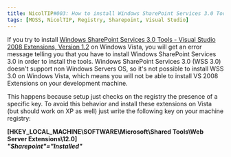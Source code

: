 ```yaml
---
title: NicolTIP#003: How to install Windows SharePoint Services 3.0 Tools - Visual Studio 2008 Extensions, Version 1.2 on Windows Vista
tags: [MOSS, NicolTIP, Registry, Sharepoint, Visual Studio]
---
```

<p>If you try to install <a href="http://www.microsoft.com/downloads/details.aspx?FamilyID=7bf65b28-06e2-4e87-9bad-086e32185e68" target="_blank">Windows SharePoint Services 3.0 Tools - Visual Studio 2008 Extensions, Version 1.2</a> on Windows Vista, you will get an error message telling you that you have to install Windows SharePoint Services 3.0 in order to install the tools. Windows SharePoint Services 3.0 (WSS 3.0) doesn't support non Windows Servers OS, so it's not possible to install WSS 3.0 on Windows Vista, which means you will not be able to install VS 2008 Extensions on your development machine.</p>  <p>This happens because setup just checks on the registry the presence of a specific key. To avoid this behavior and install these extensions on Vista (but should work on XP as well) just write the following key on your machine registry:</p>  <p><strong>[HKEY_LOCAL_MACHINE\SOFTWARE\Microsoft\Shared Tools\Web Server Extensions\12.0]      <br /><em>&quot;Sharepoint&quot;=&quot;Installed&quot;</em></strong></p>
